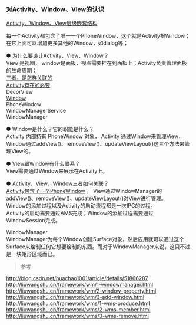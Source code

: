 ### 对Activity、Window、View的认识  

[Activity、Window、View层级嵌套结构](../../activity_fragment_context/ImageFiles/awv_001.jpg)    

每一个Activity都包含了唯一一个PhoneWindow，这个就是Activity根Window；  
在它上面可以增加更多其他的Window，如dialog等；  

● 为什么要设计Activity、View、Window？  
View 是视图， window是面板，视图需要挂在到面板上；Activity负责管理面板的生命周期；  
[三者，是怎样关联的](library/awv_001.md)  
[Activity存在的必要](library/Necessity_Activity.md)  
DecorView  
[Window](library/Necessity_Window.md)    
PhoneWindow  
WindowManagerService  
WindowManager  


● Window是什么？它的职能是什么？  
Activity 内部持有 PhoneWindow 对象， 
Activity 通过Window来管理View，Window通过addView()、removeView()、updateViewLayout()这三个方法来管理View的。  

● View跟Window有什么联系？  
View需要通过Window来展示在Activity上。  

● Activity、View、Window三者如何关联？  
[Activity包含了一个PhoneWindow](library/awv_003.md)  ，
View通过WindowManager的addView()、removeView()、updateViewLayout()对View进行管理。    
Window的添加过程以及Activity的启动流程都是一次IPC的过程。    
Activity的启动需要通过AMS完成；Window的添加过程需要通过WindowSession完成。  

WindowManager  
WindowManager为每个Window创建Surface对象，然后应用就可以通过这个Surface来绘制任何它想要绘制的东西。而对于WindowManager来说，这只不过是一块矩形区域而已。  

> 参考  

http://blog.csdn.net/huachao1001/article/details/51866287  
http://liuwangshu.cn/framework/wm/1-windowmanager.html  
http://liuwangshu.cn/framework/wm/2-window-property.html  
http://liuwangshu.cn/framework/wm/3-add-window.html  
http://liuwangshu.cn/framework/wms/1-wms-produce.html  
http://liuwangshu.cn/framework/wms/2-wms-member.html  
http://liuwangshu.cn/framework/wms/3-wms-remove.html  

